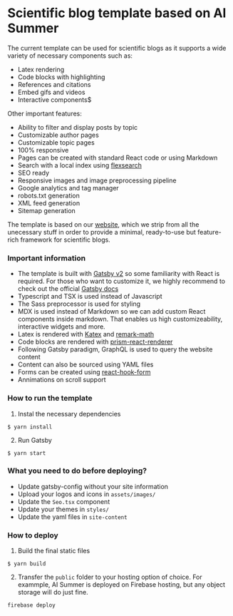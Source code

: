 # Scientific blog template based on AI Summer

The current template can be used for scientific blogs as it supports a wide variety of necessary components such as:

- Latex rendering
- Code blocks with highlighting
- References and citations
- Embed gifs and videos
- Interactive components$

Other important features:

- Ability to filter and display posts by topic
- Customizable author pages 
- Customizable topic pages
- 100% responsive
- Pages can be created with standard React code or using Markdown
- Search with a local index using [flexsearch](https://github.com/nextapps-de/flexsearch)
- SEO ready
- Responsive images and image preprocessing pipeline
- Google analytics and tag manager 
- robots.txt generation
- XML feed generation
- Sitemap generation


The template is based on our [website](theaisummer.com), which we strip from all the unecessary stuff in order to provide a minimal, ready-to-use but feature-rich framework for scientific blogs.

### Important information

- The template is built with [Gatsby v2](https://www.gatsbyjs.com/) so some familiarity with React is required. For those who want to customize it, we highly recommend to check out the official [Gatsby docs](https://www.gatsbyjs.com/docs/)
- Typescript and TSX is used instead of Javascript
- The Sass preprocessor is used for styling
- MDX is used instead of Markdown so we can add custom React components inside markdown. That enables us high customizeability, interactive widgets and more.
- Latex is rendered with [Katex](https://katex.org/) and [remark-math](https://github.com/Rokt33r/remark-math)
- Code blocks are rendered with [prism-react-renderer](https://github.com/FormidableLabs/prism-react-renderer)
- Following Gatsby paradigm, GraphQL is used to query the website content
- Content can also be sourced using YAML files
- Forms can be created using [react-hook-form](https://react-hook-form.com/)
- Annimations on scroll support



### How to run the template

1) Instal the necessary dependencies

```
$ yarn install
```

2) Run Gatsby

```
$ yarn start
```

### What you need to do before deploying?

- Update gatsby-config without your site information
- Upload your logos and icons in `assets/images/`
- Update the `Seo.tsx` component
- Update your themes in `styles/`
- Update the yaml files in `site-content`

### How to deploy

1) Build the final static files

```
$ yarn build
```

2) Transfer the `public` folder to your hosting option of choice. For exammple, AI Summer is deployed on Firebase hosting, but any object storage will do just fine.

```
firebase deploy
```



